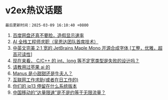 # v2ex热议话题

`最后更新时间：2025-03-09 16:10:40 +0800`

1. [百度网盘还真不要脸，造假显示速率](https://www.v2ex.com/t/1116922)
1. [AI 全栈工程师求职（吴恩达团队首席技术）](https://www.v2ex.com/t/1116989)
1. [中英文完美 2:1 宽的 JetBrains Maple Mono 开源合成字体 [工整，优雅，超高可读性]](https://www.v2ex.com/t/1116924)
1. [现在来看， C/C++ 的 int、long 等不定宽类型是失败的设计吗？](https://www.v2ex.com/t/1116958)
1. [请教用过苹果 ai 的](https://www.v2ex.com/t/1116976)
1. [Manus 是小甜甜还是牛夫人？](https://www.v2ex.com/t/1116988)
1. [互联网工作求助(或者在日工作的)](https://www.v2ex.com/t/1116967)
1. [你们的 ip13 停留在什么系统版本](https://www.v2ex.com/t/1117002)
1. [中国移动的“达量限速”是不是约等于无限流量？](https://www.v2ex.com/t/1116938)

